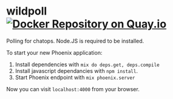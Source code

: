 
# wildpoll [![Docker Repository on Quay.io](https://quay.io/repository/wildcard/wildpoll/status "Docker Repository on Quay.io")](https://quay.io/repository/wildcard/wildpoll)
Polling for chatops. Node.JS is required to be installed.

To start your new Phoenix application:

1. Install dependencies with `mix do deps.get, deps.compile`
2. Install javascript dependancies with `npm install`.
3. Start Phoenix endpoint with `mix phoenix.server`

Now you can visit `localhost:4000` from your browser.
